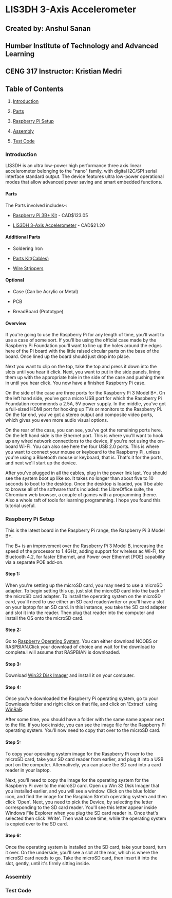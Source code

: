 # LIS3DH 3-Axis Accelerometer
## Created by: Anshul Sanan
## Humber Institute of Technology and Advanced Learning
## CENG 317 Instructor: Kristian Medri

## Table of Contents
1. [Introduction](#introduction)

2. [Parts](#parts)

3. [Raspberry Pi Setup](#raspberry-pi-setup)

4. [Assembly](#assembly)

5. [Test Code](#test-code)



### Introduction

LIS3DH is an ultra low-power high performance three axis linear accelerometer belonging to the "nano" family, with digital I2C/SPI serial interface standard output.
The device features ultra low-power operational modes that allow advanced power saving and smart embedded functions.

#### Parts

The Parts involved includes-:

* [Raspberry Pi 3B+ Kit](https://www.amazon.ca/CanaKit-Raspberry-Complete-Starter-Kit/dp/B01CCF6V3A/ref=sr_1_5?s=pc&ie=UTF8&qid=1516324581&sr=1-5&keywords=Raspberry+Pi+3) - CAD$123.05

* [LIS3DH 3-Axis Accelerometer](https://www.sparkfun.com/products/13963) - CAD$21.20

#### Additional Parts

* Soldering Iron

* [Parts Kit(Cables)](https://www.circuitspecialists.com/circuits-basic-electronics-parts-kit.html)

* [Wire Strippers](https://www.circuitspecialists.com/heavy-duty-wire-strippers.html)

#### Optional

* Case (Can be Acrylic or Metal)

* PCB

* BreadBoard (Prototype)


#### Overview
If you're going to use the Raspberry Pi for any length of time, you'll want to use a case of some sort. If you'll be using the official case made by the Raspberry Pi Foundation you'll want to line up the holes around the edges here of the Pi board with the little raised circular parts on the base of the board. Once lined up the board should just drop into place.

Next you want to clip on the top, take the top and press it down into the slots until you hear it click. Next, you want to put in the side panels, lining them up with the appropriate hole in the side of the case and pushing them in until you hear click. You now have a finished Raspberry Pi case.

On the side of the case are three ports for the Raspberry Pi 3 Model B+. On the left hand side, you've got a micro USB port for which the Raspberry Pi Foundation recommends a 2.5A, 5V power supply. In the middle, you've got a full-sized HDMI port for hooking up TVs or monitors to the Raspberry Pi. On the far end, you've got a stereo output and composite video ports, which gives you even more audio visual options.

On the rear of the case, you can see, you've got the remaining ports here. On the left hand side is the Ethernet port. This is where you'll want to hook up any wired network connections to the device, if you're not using the on-board Wi-Fi. You can also see here the four USB 2.0 ports. This is where you want to connect your mouse or keyboard to the Raspberry Pi, unless you're using a Bluetooth mouse or keyboard, that is. That's it for the ports, and next we'll start up the device.

After you've plugged in all the cables, plug in the power link last. You should see the system boot up like so. It takes no longer than about five to 10 seconds to boot to the desktop. Once the desktop is loaded, you'll be able to browse all of the software that's included: the LibreOffice suite, the Chromium web browser, a couple of games with a programming theme. Also a whole raft of tools for learning programming. I hope you found this tutorial useful.


### Raspberry Pi Setup
This is the latest board in the Raspberry Pi range, the Raspberry Pi 3 Model B+.

The B+ is an improvement over the Raspberry Pi 3 Model B, increasing the speed of the processor to 1.4GHz, adding support for wireless ac Wi-Fi, for Bluetooth 4.2, for faster Ethernet, and Power over Ethernet [POE] capability via a separate POE add-on.


#### Step 1: 
When you're setting up the microSD card, you may need to use a microSD adapter. To begin setting this up, just slot the microSD card into the back of the microSD card adapter. To install the operating system on the microSD card, you'll need to use either an SD card reader/writer or you'll have a slot on your laptop for an SD card. In this instance, you take the SD card adapter and slot it into the reader. Then plug that reader into the computer and install the OS onto the microSD card.

#### Step 2:
Go to [Raspberry Operating System](https://www.raspberrypi.org/downloads/). 
You can either download NOOBS or RASPBIAN.Click your download of choice and wait for the download to complete.I will assume that RASPBIAN is downloaded.

#### Step 3:
Download [Win32 Disk Imager](https://sourceforge.net/projects/win32diskimager/) and install it on your computer.

#### Step 4:
Once you've downloaded the Raspberry Pi operating system, go to your Downloads folder and right click on that file, and click on 'Extract'  using [WinRaR](https://www.rarlab.com/download.htm).

After some time, you should have a folder with the same name appear next to the file. If you look inside, you can see the image file for the Raspberry Pi operating system. You'll now need to copy that over to the microSD card.

#### Step 5:
To copy your operating system image for the Raspberry Pi over to the microSD card, take your SD card reader from earlier, and plug it into a USB port on the computer. Alternatively, you can place the SD card into a card reader in your laptop.

Next, you'll need to copy the image for the operating system for the Raspberry Pi over to the microSD card. Open up Win 32 Disk Imager that you installed earlier, and you will see a window. Click on the blue folder icon, and find the image for the Raspbian Stretch operating system and then click 'Open'. Next, you need to pick the Device, by selecting the letter corresponding to the SD card reader. You'll see this letter appear inside Windows File Explorer when you plug the SD card reader in. Once that's selected then click 'Write'. Then wait some time, while the operating system is copied over to the SD card.

#### Step 6:
Once the operating system is installed on the SD card, take your board, turn it over. On the underside, you'll see a slot at the rear, which is where the microSD card needs to go. Take the microSD card, then insert it into the slot, gently, until it's firmly sitting inside.




### Assembly



### Test Code

###

